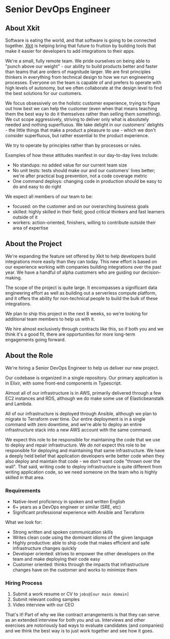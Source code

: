 # Senior DevOps Engineer

## About Xkit

Software is eating the world, and that software is going to be connected together. [Xkit](https://xkit.co) is helping bring that future to fruition by building tools that make it easier for developers to add integrations to their apps.

We're a small, fully remote team. We pride ourselves on being able to "punch above our weight" - our ability to build products better and faster than teams that are orders of magnitude larger. We are first principles thinkers in everything from technical design to how we run engineering processes. Everyone on the team is capable of and prefers to operate with high levels of autonomy, but we often collaborate at the design level to find the best solutions for our customers.

We focus obsessively on the holistic customer experience, trying to figure out how best we can help the customer (even when that means teaching them the best way to do it themselves rather than selling them something). We cut scope aggressively, striving to deliver only what is absolutely needed and nothing superfluous. We take delight in our customers' delights - the little things that make a product a pleasure to use - which we don't consider superfluous, but rather essential to the product experience.

We try to operate by principles rather than by processes or rules.

Examples of how these attitudes manifest in our day-to-day lives include:
- No standups: no added value for our current team size
- No unit tests: tests should make our and our customers' lives better; we're after practical bug prevention, not a code coverage metric
- One command deploys: changing code in production should be easy to do and easy to do right

We expect all members of our team to be:
- focused: on the customer and on our overarching business goals
- skilled: highly skilled in their field; good critical thinkers and fast learners outside of it
- workers: action-oriented, finishers, willing to contribute outside their area of expertise

## About the Project

We're expanding the feature set offered by Xkit to help developers build integrations more easily than they can today. This new effort is based on our experience working with companies building integrations over the past year. We have a handful of alpha customers who are guiding our decision-making.

The scope of the project is quite large. It encompasses a significant data engineering effort as well as building out a serverless compute platform, and it offers the ability for non-technical people to build the bulk of these integrations.

We plan to ship this project in the next 8 weeks, so we're looking for additional team members to help us with it.

We hire almost exclusively through contracts like this, so if both you and we think it's a good fit, there are opportunities for more long-term engagements going forward.


## About the Role

We're hiring a Senior DevOps Engineer to help us deliver our new project.

Our codebase is organized in a single repository. Our primary application is in Elixir, with some front-end components in Typescript.

Almost all of our infrastructure is in AWS, primarily delivered through a few EC2 instances and RDS, although we do make some use of Elasticbeanstalk and Lambda.

All of our infrastructure is deployed through Ansible, although we plan to migrate to Terraform over time. Our entire deployment is in a single command with zero downtime, and we're able to deploy an entire infrastructure stack into a new AWS account with the same command.

We expect this role to be responsible for maintaining the code that we use to deploy and repair infrastructure. We *do not* expect this role to be responsible for deploying and maintaining that same infrastructure. We have a deeply held belief that application developers write better code when they also deploy and maintain that code - we don't want code "thrown over the wall". That said, writing code to deploy infrastructure is quite different from writing application code, so we need someone on the team who is highly skilled in that area.

### Requirements

- Native-level proficiency in spoken and written English
- 6+ years as a DevOps engineer or similar (SRE, etc)
- Significant professional experience with Ansible and Terraform


What we look for:
- Strong written and spoken communication skills
- Writes clean code using the dominant idioms of the given language
- Highly productive: able to ship code that makes efficient and safe infrastructure changes quickly
- Developer oriented: strives to empower the other developers on the team and make deploying their code easy
- Customer oriented: thinks through the impacts that infrastructure changes have on the customer and works to minimize them


### Hiring Process

1. Submit a work resume or CV to `jobs@[our main domain]`
2. Submit relevant coding samples
3. Video interview with our CEO

That's it! Part of why we like contract arrangements is that they can serve as an extended interview for both you and us. Interviews and other exercises are notoriously bad ways to evaluate candidates (and companies) and we think the best way is to just work together and see how it goes.
